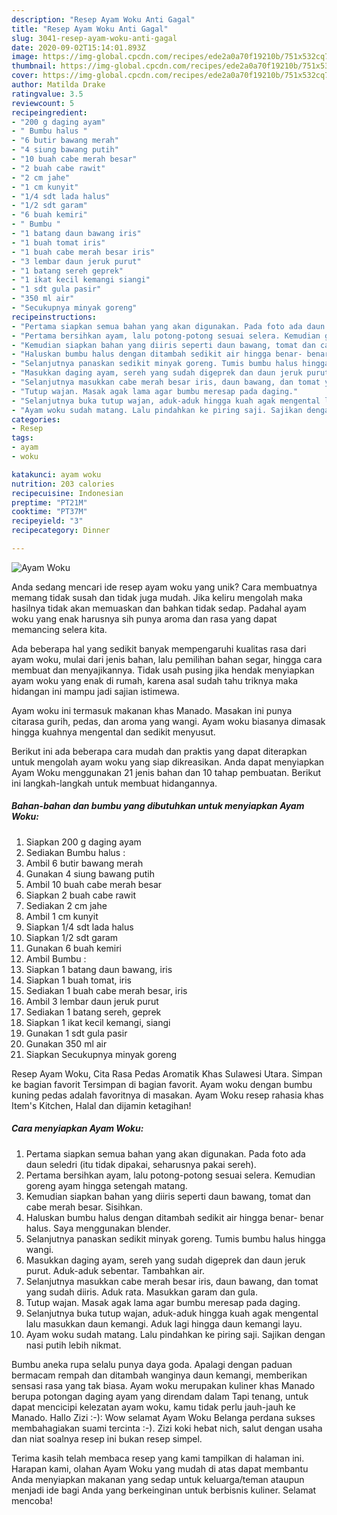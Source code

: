 ```yaml
---
description: "Resep Ayam Woku Anti Gagal"
title: "Resep Ayam Woku Anti Gagal"
slug: 3041-resep-ayam-woku-anti-gagal
date: 2020-09-02T15:14:01.893Z
image: https://img-global.cpcdn.com/recipes/ede2a0a70f19210b/751x532cq70/ayam-woku-foto-resep-utama.jpg
thumbnail: https://img-global.cpcdn.com/recipes/ede2a0a70f19210b/751x532cq70/ayam-woku-foto-resep-utama.jpg
cover: https://img-global.cpcdn.com/recipes/ede2a0a70f19210b/751x532cq70/ayam-woku-foto-resep-utama.jpg
author: Matilda Drake
ratingvalue: 3.5
reviewcount: 5
recipeingredient:
- "200 g daging ayam"
- " Bumbu halus "
- "6 butir bawang merah"
- "4 siung bawang putih"
- "10 buah cabe merah besar"
- "2 buah cabe rawit"
- "2 cm jahe"
- "1 cm kunyit"
- "1/4 sdt lada halus"
- "1/2 sdt garam"
- "6 buah kemiri"
- " Bumbu "
- "1 batang daun bawang iris"
- "1 buah tomat iris"
- "1 buah cabe merah besar iris"
- "3 lembar daun jeruk purut"
- "1 batang sereh geprek"
- "1 ikat kecil kemangi siangi"
- "1 sdt gula pasir"
- "350 ml air"
- "Secukupnya minyak goreng"
recipeinstructions:
- "Pertama siapkan semua bahan yang akan digunakan. Pada foto ada daun seledri (itu tidak dipakai, seharusnya pakai sereh)."
- "Pertama bersihkan ayam, lalu potong-potong sesuai selera. Kemudian goreng ayam hingga setengah matang."
- "Kemudian siapkan bahan yang diiris seperti daun bawang, tomat dan cabe merah besar. Sisihkan."
- "Haluskan bumbu halus dengan ditambah sedikit air hingga benar- benar halus. Saya menggunakan blender."
- "Selanjutnya panaskan sedikit minyak goreng. Tumis bumbu halus hingga wangi."
- "Masukkan daging ayam, sereh yang sudah digeprek dan daun jeruk purut. Aduk-aduk sebentar. Tambahkan air."
- "Selanjutnya masukkan cabe merah besar iris, daun bawang, dan tomat yang sudah diiris. Aduk rata. Masukkan garam dan gula."
- "Tutup wajan. Masak agak lama agar bumbu meresap pada daging."
- "Selanjutnya buka tutup wajan, aduk-aduk hingga kuah agak mengental lalu masukkan daun kemangi. Aduk lagi hingga daun kemangi layu."
- "Ayam woku sudah matang. Lalu pindahkan ke piring saji. Sajikan dengan nasi putih lebih nikmat."
categories:
- Resep
tags:
- ayam
- woku

katakunci: ayam woku 
nutrition: 203 calories
recipecuisine: Indonesian
preptime: "PT21M"
cooktime: "PT37M"
recipeyield: "3"
recipecategory: Dinner

---
```



![Ayam Woku](https://img-global.cpcdn.com/recipes/ede2a0a70f19210b/751x532cq70/ayam-woku-foto-resep-utama.jpg)

Anda sedang mencari ide resep ayam woku yang unik? Cara membuatnya memang tidak susah dan tidak juga mudah. Jika keliru mengolah maka hasilnya tidak akan memuaskan dan bahkan tidak sedap. Padahal ayam woku yang enak harusnya sih punya aroma dan rasa yang dapat memancing selera kita.

Ada beberapa hal yang sedikit banyak mempengaruhi kualitas rasa dari ayam woku, mulai dari jenis bahan, lalu pemilihan bahan segar, hingga cara membuat dan menyajikannya. Tidak usah pusing jika hendak menyiapkan ayam woku yang enak di rumah, karena asal sudah tahu triknya maka hidangan ini mampu jadi sajian istimewa.

Ayam woku ini termasuk makanan khas Manado. Masakan ini punya citarasa gurih, pedas, dan aroma yang wangi. Ayam woku biasanya dimasak hingga kuahnya mengental dan sedikit menyusut.


Berikut ini ada beberapa cara mudah dan praktis yang dapat diterapkan untuk mengolah ayam woku yang siap dikreasikan. Anda dapat menyiapkan Ayam Woku menggunakan 21 jenis bahan dan 10 tahap pembuatan. Berikut ini langkah-langkah untuk membuat hidangannya.

<!--inarticleads1-->

##### Bahan-bahan dan bumbu yang dibutuhkan untuk menyiapkan Ayam Woku:

1. Siapkan 200 g daging ayam
1. Sediakan  Bumbu halus :
1. Ambil 6 butir bawang merah
1. Gunakan 4 siung bawang putih
1. Ambil 10 buah cabe merah besar
1. Siapkan 2 buah cabe rawit
1. Sediakan 2 cm jahe
1. Ambil 1 cm kunyit
1. Siapkan 1/4 sdt lada halus
1. Siapkan 1/2 sdt garam
1. Gunakan 6 buah kemiri
1. Ambil  Bumbu :
1. Siapkan 1 batang daun bawang, iris
1. Siapkan 1 buah tomat, iris
1. Sediakan 1 buah cabe merah besar, iris
1. Ambil 3 lembar daun jeruk purut
1. Sediakan 1 batang sereh, geprek
1. Siapkan 1 ikat kecil kemangi, siangi
1. Gunakan 1 sdt gula pasir
1. Gunakan 350 ml air
1. Siapkan Secukupnya minyak goreng


Resep Ayam Woku, Cita Rasa Pedas Aromatik Khas Sulawesi Utara. Simpan ke bagian favorit Tersimpan di bagian favorit. Ayam woku dengan bumbu kuning pedas adalah favoritnya di masakan. Ayam Woku resep rahasia khas Item&#39;s Kitchen, Halal dan dijamin ketagihan! 

<!--inarticleads2-->

##### Cara menyiapkan Ayam Woku:

1. Pertama siapkan semua bahan yang akan digunakan. Pada foto ada daun seledri (itu tidak dipakai, seharusnya pakai sereh).
1. Pertama bersihkan ayam, lalu potong-potong sesuai selera. Kemudian goreng ayam hingga setengah matang.
1. Kemudian siapkan bahan yang diiris seperti daun bawang, tomat dan cabe merah besar. Sisihkan.
1. Haluskan bumbu halus dengan ditambah sedikit air hingga benar- benar halus. Saya menggunakan blender.
1. Selanjutnya panaskan sedikit minyak goreng. Tumis bumbu halus hingga wangi.
1. Masukkan daging ayam, sereh yang sudah digeprek dan daun jeruk purut. Aduk-aduk sebentar. Tambahkan air.
1. Selanjutnya masukkan cabe merah besar iris, daun bawang, dan tomat yang sudah diiris. Aduk rata. Masukkan garam dan gula.
1. Tutup wajan. Masak agak lama agar bumbu meresap pada daging.
1. Selanjutnya buka tutup wajan, aduk-aduk hingga kuah agak mengental lalu masukkan daun kemangi. Aduk lagi hingga daun kemangi layu.
1. Ayam woku sudah matang. Lalu pindahkan ke piring saji. Sajikan dengan nasi putih lebih nikmat.


Bumbu aneka rupa selalu punya daya goda. Apalagi dengan paduan bermacam rempah dan ditambah wanginya daun kemangi, memberikan sensasi rasa yang tak biasa. Ayam woku merupakan kuliner khas Manado berupa potongan daging ayam yang direndam dalam Tapi tenang, untuk dapat mencicipi kelezatan ayam woku, kamu tidak perlu jauh-jauh ke Manado. Hallo Zizi :-): Wow selamat Ayam Woku Belanga perdana sukses membahagiakan suami tercinta :-). Zizi koki hebat nich, salut dengan usaha dan niat soalnya resep ini bukan resep simpel. 

Terima kasih telah membaca resep yang kami tampilkan di halaman ini. Harapan kami, olahan Ayam Woku yang mudah di atas dapat membantu Anda menyiapkan makanan yang sedap untuk keluarga/teman ataupun menjadi ide bagi Anda yang berkeinginan untuk berbisnis kuliner. Selamat mencoba!

